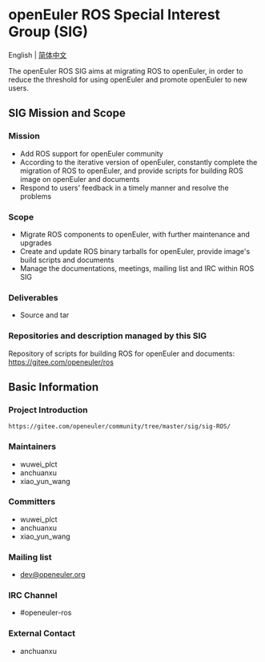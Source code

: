 # openEuler ROS Special Interest Group (SIG)
English | [简体中文](./sig-ROS_cn.md)

The openEuler ROS SIG aims at migrating ROS to openEuler, in order to reduce the threshold for using openEuler and promote openEuler to new users.


## SIG Mission and Scope

### Mission
- Add ROS support for openEuler community
- According to the iterative version of openEuler, constantly complete the migration of ROS to openEuler, and provide scripts for building ROS image on openEuler and documents
- Respond to users' feedback in a timely manner and resolve the problems

### Scope

- Migrate ROS components to openEuler, with further maintenance and upgrades
- Create and update ROS binary tarballs for openEuler, provide image's build scripts and documents
- Manage the documentations, meetings, mailing list and IRC within ROS SIG

### Deliverables

- Source and tar

### Repositories and description managed by this SIG

Repository of scripts for building ROS for openEuler and documents: https://gitee.com/openeuler/ros



## Basic Information

### Project Introduction
    https://gitee.com/openeuler/community/tree/master/sig/sig-ROS/

### Maintainers
- wuwei_plct
- anchuanxu
- xiao_yun_wang

### Committers
- wuwei_plct
- anchuanxu
- xiao_yun_wang

### Mailing list
- dev@openeuler.org

### IRC Channel
- #openeuler-ros

### External Contact
- anchuanxu
